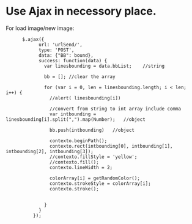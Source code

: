 # Use Ajax in necessory place.    
For load image/new image:  


          $.ajax({
                url: 'urlSend/',
                type: 'POST',
                data: {"BB": bound},
                success: function(data) {
                  var linesbounding = data.bbList;    //string

                  bb = []; //clear the array

                  for (var i = 0, len = linesbounding.length; i < len; i++) {
                    //alert( linesbounding[i])

                    //convert from string to int array include comma
                    var intbounding = linesbounding[i].split(",").map(Number);   //object

                    bb.push(intbounding)   //object

                    contexto.beginPath();
                    contexto.rect(intbounding[0], intbounding[1], intbounding[2], intbounding[3]);
                    //contexto.fillStyle = 'yellow';
                    //contexto.fill(); 
                    contexto.lineWidth = 2;

                    colorArray[i] = getRandomColor();
                    contexto.strokeStyle = colorArray[i];
                    contexto.stroke();

                    
                  }
                }
              });  
